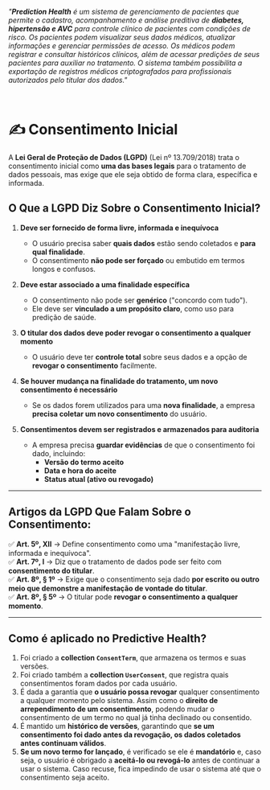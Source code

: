 _"**Prediction Health** é um sistema de gerenciamento de pacientes que permite o cadastro, acompanhamento e análise preditiva de **diabetes, hipertensão e AVC** para controle clínico de pacientes com condições de risco. Os pacientes podem visualizar seus dados médicos, atualizar informações e gerenciar permissões de acesso. Os médicos podem registrar e consultar históricos clínicos, além de acessar predições de seus pacientes para auxiliar no tratamento. O sistema também possibilita a exportação de registros médicos criptografados para profissionais autorizados pelo titular dos dados."_

<br>

# ✍️ Consentimento Inicial

A **Lei Geral de Proteção de Dados (LGPD)** (Lei nº 13.709/2018) trata o consentimento inicial como **uma das bases legais** para o tratamento de dados pessoais, mas exige que ele seja obtido de forma clara, específica e informada.  

## O Que a LGPD Diz Sobre o Consentimento Inicial?
1. **Deve ser fornecido de forma livre, informada e inequívoca**  
   - O usuário precisa saber **quais dados** estão sendo coletados e **para qual finalidade**.  
   - O consentimento **não pode ser forçado** ou embutido em termos longos e confusos.  

2. **Deve estar associado a uma finalidade específica**  
   - O consentimento não pode ser **genérico** ("concordo com tudo").  
   - Ele deve ser **vinculado a um propósito claro**, como uso para predição de saúde.  

3. **O titular dos dados deve poder revogar o consentimento a qualquer momento**  
   - O usuário deve ter **controle total** sobre seus dados e a opção de **revogar o consentimento** facilmente.  

4. **Se houver mudança na finalidade do tratamento, um novo consentimento é necessário**  
   - Se os dados forem utilizados para uma **nova finalidade**, a empresa **precisa coletar um novo consentimento** do usuário.  

5. **Consentimentos devem ser registrados e armazenados para auditoria**  
   - A empresa precisa **guardar evidências** de que o consentimento foi dado, incluindo:  
     - **Versão do termo aceito**  
     - **Data e hora do aceite**  
     - **Status atual (ativo ou revogado)**  

---

## Artigos da LGPD Que Falam Sobre o Consentimento:
✅ **Art. 5º, XII** → Define consentimento como uma "manifestação livre, informada e inequívoca".  
✅ **Art. 7º, I** → Diz que o tratamento de dados pode ser feito com **consentimento do titular**.  
✅ **Art. 8º, § 1º** → Exige que o consentimento seja dado **por escrito ou outro meio que demonstre a manifestação de vontade do titular**.  
✅ **Art. 8º, § 5º** → O titular pode **revogar o consentimento a qualquer momento**.  

---

## Como é aplicado no Predictive Health?
1. Foi criado a **collection `ConsentTerm`**, que armazena os termos e suas versões.  
2. Foi criado também a **collection `UserConsent`**, que registra quais consentimentos foram dados por cada usuário.  
3. É dada a garantia que **o usuário possa revogar** qualquer consentimento a qualquer momento pelo sistema. Assim como o **direito de arrependimento de um consentimento**, podendo mudar o consentimento de um termo no qual já tinha declinado ou consentido.  
4. É mantido um **histórico de versões**, garantindo que **se um consentimento foi dado antes da revogação, os dados coletados antes continuam válidos**.  
5. **Se um novo termo for lançado**, é verificado se ele é **mandatório** e, caso seja, o usuário é obrigado a **aceitá-lo ou revogá-lo** antes de continuar a usar o sistema. Caso recuse, fica impedindo de usar o sistema até que o consentimento seja aceito.
